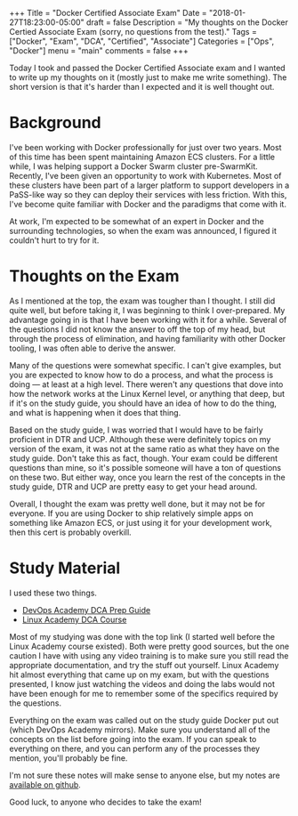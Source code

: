 +++
Title = "Docker Certified Associate Exam"
Date = "2018-01-27T18:23:00-05:00"
draft = false
Description = "My thoughts on the Docker Certied Associate Exam (sorry, no questions from the test)."
Tags = ["Docker", "Exam", "DCA", "Certified", "Associate"]
Categories = ["Ops", "Docker"]
menu = "main"
comments = false
+++

Today I took and passed the Docker Certified Associate exam and I wanted to write up my thoughts on it (mostly just to make me write something).
The short version is that it's harder than I expected and it is well thought out.

# Background

I've been working with Docker professionally for just over two years. Most of this time has been spent maintaining Amazon ECS clusters. For a little while,
I was helping support a Docker Swarm cluster pre-SwarmKit. Recently, I've been given an opportunity to work with Kubernetes. Most of these
clusters have been part of a larger platform to support developers in a PaSS-like way so they can deploy their services with less friction.
With this, I've become quite familiar with Docker and the paradigms that come with it.

At work, I'm expected to be somewhat of an expert in Docker and the surrounding technologies, so when the exam was announced,
I figured it couldn't hurt to try for it.

# Thoughts on the Exam

As I mentioned at the top, the exam was tougher than I thought. I still did quite well, but before taking it, I was beginning to think I over-prepared.
My advantage going in is that I have been working with it for a while. Several of the questions I did not know the answer to off the top of my head,
but through the process of elimination, and having familiarity with other Docker tooling, I was often able to derive the answer.

Many of the questions were somewhat specific. I can't give examples, but you are expected to know how to do a process, and what the process is doing —
at least at a high level. There weren't any questions that dove into how the network works at the Linux Kernel level, or anything that deep, but if it's on
the study guide, you should have an idea of how to do the thing, and what is happening when it does that thing.

Based on the study guide, I was worried that I would have to be fairly proficient in DTR and UCP. Although these were definitely topics on my version of the
exam, it was not at the same ratio as what they have on the study guide. Don't take this as fact, though. Your exam could be different questions than mine,
so it's possible someone will have a ton of questions on these two. But either way, once you learn the rest of the concepts in the study guide, DTR and UCP
are pretty easy to get your head around.

Overall, I thought the exam was pretty well done, but it may not be for everyone. If you are using Docker to ship relatively simple apps on something
like Amazon ECS, or just using it for your development work, then this cert is probably overkill.

# Study Material

I used these two things.

* [DevOps Academy DCA Prep Guide](https://github.com/DevOps-Academy-Org/dca-prep-guide)
* [Linux Academy DCA Course](https://linuxacademy.com/linux/training/course/name/docker-certified-associate-prep-course)

Most of my studying was done with the top link (I started well before the Linux Academy course existed). Both were pretty good sources, but the one
caution I have with using any video training is to make sure you still read the appropriate documentation, and try the stuff out yourself. Linux Academy
hit almost everything that came up on my exam, but with the questions presented, I know just watching the videos and doing the labs would not have
been enough for me to remember some of the specifics required by the questions.

Everything on the exam was called out on the study guide Docker put out (which DevOps Academy mirrors). Make sure you understand all of the concepts
on the list before going into the exam. If you can speak to everything on there, and you can perform any of the processes they mention, you'll probably
be fine.

I'm not sure these notes will make sense to anyone else, but my notes are [available on github](https://github.com/bradwhitfield/docker-cert-study).

Good luck, to anyone who decides to take the exam!
